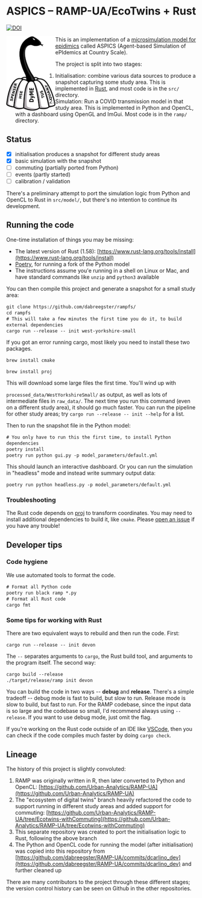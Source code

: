 # ASPICS – RAMP-UA/EcoTwins + Rust

[![DOI](https://zenodo.org/badge/440815189.svg)](https://zenodo.org/badge/latestdoi/440815189)

<a href="url"><img src="/ASPICS_Logo_V2.png" align="left" width="130" ></a>

This is an implementation of a [microsimulation model for epidimics](https://www.sciencedirect.com/science/article/pii/S0277953621007930) called ASPICS (Agent-based Simulation of ePIdemics at Country Scale).

The project is split into two stages:

1. Initialisation: combine various data sources to produce a snapshot capturing
   some study area. This is implemented in [Rust](https://www.rust-lang.org/),
   and most code is in the `src/` directory.
2. Simulation: Run a COVID transmission model in that study area. This is
   implemented in Python and OpenCL, with a dashboard using OpenGL and ImGui.
   Most code is in the `ramp/` directory.

## Status

- [X] initialisation produces a snapshot for different study areas
- [X] basic simulation with the snapshot
- [ ] commuting (partially ported from Python)
- [ ] events (partly started)
- [ ] calibration / validation

There's a preliminary attempt to port the simulation logic from Python and
OpenCL to Rust in `src/model/`, but there's no intention to continue its
development.

## Running the code

One-time installation of things you may be missing:

- The latest version of Rust (1.58): [https://www.rust-lang.org/tools/install](https://www.rust-lang.org/tools/install)
- [Poetry](https://python-poetry.org), for running a fork of the Python model
- The instructions assume you'e running in a shell on Linux or Mac, and have
  standard commands like `unzip` and `python3` available

You can then compile this project and generate a snapshot for a small study
area:

```shell
git clone https://github.com/dabreegster/rampfs/
cd rampfs
# This will take a few minutes the first time you do it, to build external dependencies
cargo run --release -- init west-yorkshire-small
```

If you got an error running cargo, most likely you need to install these two packages.

```
brew install cmake
```

```
brew install proj
```

This will download some large files the first time. You'll wind up with

`processed_data/WestYorkshireSmall/` as output, as well as lots of intermediate
files in `raw_data/`. The next time you run this command (even on a different
study area), it should go much faster. You can run the pipeline for other study
areas; try `cargo run --release -- init --help` for a list.

Then to run the snapshot file in the Python model:

```shell
# You only have to run this the first time, to install Python dependencies
poetry install
poetry run python gui.py -p model_parameters/default.yml
```

This should launch an interactive dashboard. Or you can run the simulation in
"headless" mode and instead write summary output data:

```shell
poetry run python headless.py -p model_parameters/default.yml
```

### Troubleshooting

The Rust code depends on [proj](https://proj.org) to transform coordinates. You
may need to install additional dependencies to build it, like `cmake`. Please
[open an issue](https://github.com/dabreegster/rampfs/issues) if you have any
trouble!

## Developer tips

### Code hygiene

We use automated tools to format the code.

```shell
# Format all Python code
poetry run black ramp *.py
# Format all Rust code
cargo fmt
```

### Some tips for working with Rust

There are two equivalent ways to rebuild and then run the code. First:

```shell
cargo run --release -- init devon
```

The `--` separates arguments to `cargo`, the Rust build tool, and arguments to
the program itself. The second way:

```shell
cargo build --release
./target/release/ramp init devon
```

You can build the code in two ways -- **debug** and **release**. There's a
simple tradeoff -- debug mode is fast to build, but slow to run. Release mode is
slow to build, but fast to run. For the RAMP codebase, since the input data is
so large and the codebase so small, I'd recommend always using `--release`. If
you want to use debug mode, just omit the flag.

If you're working on the Rust code outside of an IDE like
[VSCode](https://marketplace.visualstudio.com/items?itemName=rust-lang.rust),
then you can check if the code compiles much faster by doing `cargo check`.

## Lineage

The history of this project is slightly convoluted:

1. RAMP was originally written in R, then later converted to Python and OpenCL:
   [https://github.com/Urban-Analytics/RAMP-UA](https://github.com/Urban-Analytics/RAMP-UA)
2. The "ecosystem of digital twins" branch heavily refactored the code to
   support running in different study areas and added support for commuting:
   [https://github.com/Urban-Analytics/RAMP-UA/tree/Ecotwins-withCommuting](https://github.com/Urban-Analytics/RAMP-UA/tree/Ecotwins-withCommuting)
3. This separate repository was created to port the initialisation logic to
   Rust, following the above branch
4. The Python and OpenCL code for running the model (after initialisation) was
   copied into this repository from
   [https://github.com/dabreegster/RAMP-UA/commits/dcarlino_dev](https://github.com/dabreegster/RAMP-UA/commits/dcarlino_dev) and further
   cleaned up

There are many contributors to the project through these different stages; the
version control history can be seen on Github in the other repositories.
